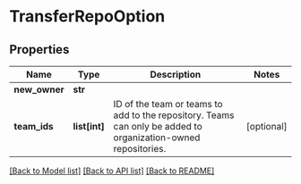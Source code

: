 # TransferRepoOption

## Properties
Name | Type | Description | Notes
------------ | ------------- | ------------- | -------------
**new_owner** | **str** |  | 
**team_ids** | **list[int]** | ID of the team or teams to add to the repository. Teams can only be added to organization-owned repositories. | [optional] 

[[Back to Model list]](../gitea/docs/README.md#documentation-for-models) [[Back to API list]](../gitea/docs/README.md#documentation-for-api-endpoints) [[Back to README]](../gitea/docs/README.md)

